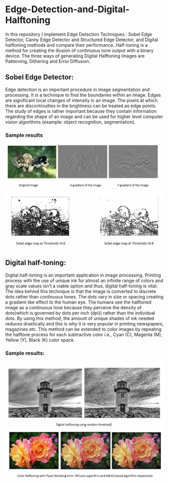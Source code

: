 # Edge-Detection-and-Digital-Halftoning

In this repository I implement Edge Detection Techniques : Sobel Edge Detector, Canny Edge Detector and Structured Edge Detector, and Digital halftoning methods and compare their performance. Half-toning is a method for creating the illusion of continuous tone output with a binary device. The three ways of generating Digital Halftoning Images are Patterning, Dithering and Error Diffusion.

## Sobel Edge Detector:
Edge detection is an important procedure in image segmentation and processing. It is a technique to find the boundaries within an image. Edges are significant local changes of intensity in an image. The pixels at which there are discontinuities in the brightness can be treated as edge points. The study of edges is rather important because they contain information regarding the shape of an image and can be used for higher level computer vision algorithms (example: object recognition, segmentation).



### Sample results
<img src="images/Sobel.png"/>

<img src="images/SobelOut.png"/>

## Digital half-toning:

Digital half-toning is an important application in image processing. Printing process with the use of unique ink for almost an infinite range of colors and gray scale values isn’t a viable option and thus, digital half-toning is vital. The idea behind this technique is that the image is converted to discrete dots rather than continuous tones. The dots vary in size or spacing creating a gradient like effect to the human eye. The humans see the halftoned image as a continuous tone because they perceive the density of dots(which is governed by dots per inch (dpi)) rather than the individual dots. By using this method, the amount of unique shades of ink needed reduces drastically and this is why it is very popular in printing newspapers, magazines etc. This method can be extended to color images by repeating the halftone process for each subtractive color i.e., Cyan (C), Magenta (M), Yellow (Y), Black (K) color space.
### Sample results:
<img src="images/digiRan.png"/>

<img src="images/ColorTone.png"/>

                                                      

